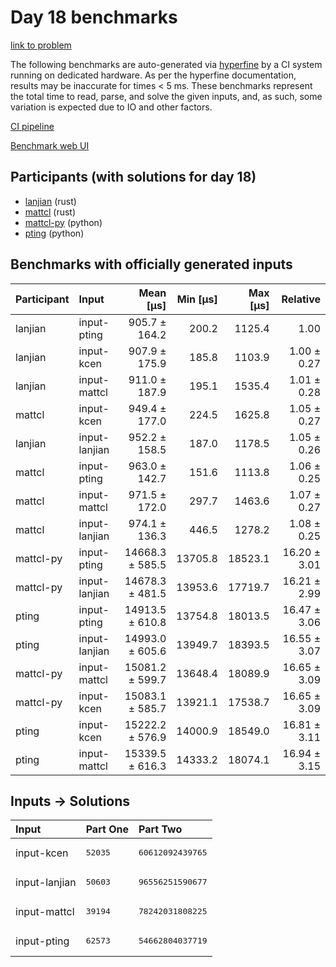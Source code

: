 # Day 18 benchmarks

[link to problem](https://adventofcode.com/2023/day/18)

The following benchmarks are auto-generated via
[hyperfine](https://github.com/sharkdp/hyperfine) by a CI system running on
dedicated hardware. As per the hyperfine documentation, results may be
inaccurate for times < 5 ms. These benchmarks represent the total time to read,
parse, and solve the given inputs, and, as such, some variation is expected due
to IO and other factors.

[CI pipeline](http://ci.papercode.net:8080/teams/main/pipelines/aoc2023)

[Benchmark web UI](https://aoc.ancalagon.black)


## Participants (with solutions for day 18)

- [lanjian](https://github.com/lanjian/aoc-2023) (rust)
- [mattcl](https://github.com/mattcl/aoc2023) (rust)
- [mattcl-py](https://github.com/mattcl/aoc2023-py) (python)
- [pting](https://github.com/pting/aoc2023) (python)


## Benchmarks with officially generated inputs

| Participant | Input | Mean [µs] | Min [µs] | Max [µs] | Relative |
|:---|:---|---:|---:|---:|---:|
| lanjian | input-pting | 905.7 ± 164.2 | 200.2 | 1125.4 | 1.00 |
| lanjian | input-kcen | 907.9 ± 175.9 | 185.8 | 1103.9 | 1.00 ± 0.27 |
| lanjian | input-mattcl | 911.0 ± 187.9 | 195.1 | 1535.4 | 1.01 ± 0.28 |
| mattcl | input-kcen | 949.4 ± 177.0 | 224.5 | 1625.8 | 1.05 ± 0.27 |
| lanjian | input-lanjian | 952.2 ± 158.5 | 187.0 | 1178.5 | 1.05 ± 0.26 |
| mattcl | input-pting | 963.0 ± 142.7 | 151.6 | 1113.8 | 1.06 ± 0.25 |
| mattcl | input-mattcl | 971.5 ± 172.0 | 297.7 | 1463.6 | 1.07 ± 0.27 |
| mattcl | input-lanjian | 974.1 ± 136.3 | 446.5 | 1278.2 | 1.08 ± 0.25 |
| mattcl-py | input-pting | 14668.3 ± 585.5 | 13705.8 | 18523.1 | 16.20 ± 3.01 |
| mattcl-py | input-lanjian | 14678.3 ± 481.5 | 13953.6 | 17719.7 | 16.21 ± 2.99 |
| pting | input-pting | 14913.5 ± 610.8 | 13754.8 | 18013.5 | 16.47 ± 3.06 |
| pting | input-lanjian | 14993.0 ± 605.6 | 13949.7 | 18393.5 | 16.55 ± 3.07 |
| mattcl-py | input-mattcl | 15081.2 ± 599.7 | 13648.4 | 18089.9 | 16.65 ± 3.09 |
| mattcl-py | input-kcen | 15083.1 ± 585.7 | 13921.1 | 17538.7 | 16.65 ± 3.09 |
| pting | input-kcen | 15222.2 ± 576.9 | 14000.9 | 18549.0 | 16.81 ± 3.11 |
| pting | input-mattcl | 15339.5 ± 616.3 | 14333.2 | 18074.1 | 16.94 ± 3.15 |


## Inputs -> Solutions

| Input | Part One | Part Two |
|:---|:---|:---|
|input-kcen|<pre>52035</pre>|<pre>60612092439765</pre>|
|input-lanjian|<pre>50603</pre>|<pre>96556251590677</pre>|
|input-mattcl|<pre>39194</pre>|<pre>78242031808225</pre>|
|input-pting|<pre>62573</pre>|<pre>54662804037719</pre>|